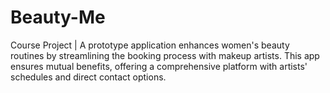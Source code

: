 # Beauty-Me
Course Project | A prototype application enhances women's beauty routines by streamlining the booking process with makeup artists. This app ensures mutual benefits, offering a comprehensive platform with artists' schedules and direct contact options. 
